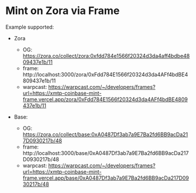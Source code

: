 # Mint on Zora via Frame

Example supported:
* Zora
  * OG: https://zora.co/collect/zora:0xfdd784e1566f20324d3da4aff4bdbe4809437e1b/11
  * frame: http://localhost:3000/zora/0xFdd784E1566f20324d3da4AFf4bdBE4809437e1b/11
  * warpcast: https://warpcast.com/~/developers/frames?url=https://xmtp-coinbase-mint-frame.vercel.app/zora/0xFdd784E1566f20324d3da4AFf4bdBE4809437e1b/11

* Base:
  * OG: https://zora.co/collect/base:0xA0487Df3ab7a9E7Ba2fd6BB9acDa217D0930217b/48
  * frame: http://localhost:3000/base/0xA0487Df3ab7a9E7Ba2fd6BB9acDa217D0930217b/48
  * warpcast: https://warpcast.com/~/developers/frames?url=https://xmtp-coinbase-mint-frame.vercel.app/base/0xA0487Df3ab7a9E7Ba2fd6BB9acDa217D0930217b/48
